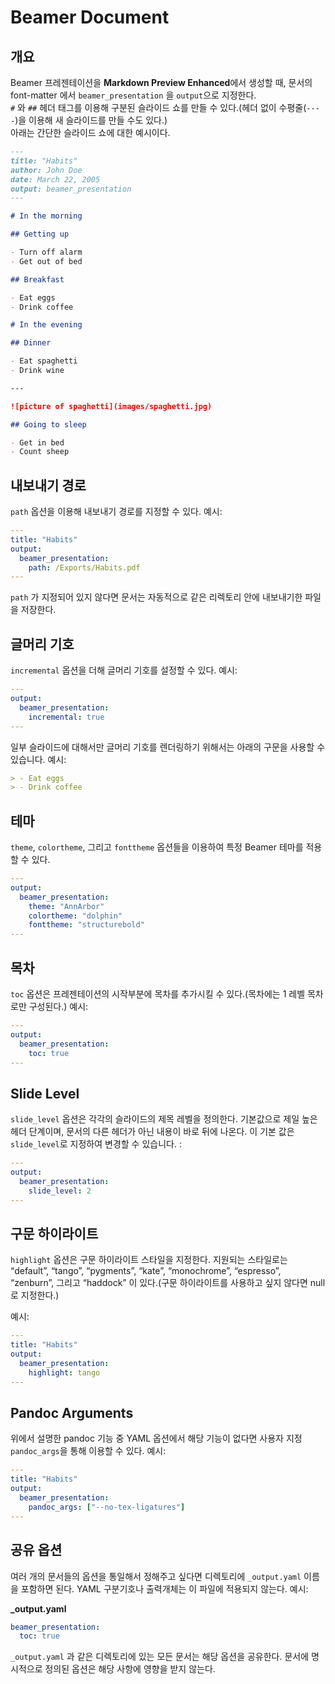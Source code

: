 # Beamer Document

## 개요

Beamer 프레젠테이션을 **Markdown Preview Enhanced**에서 생성할 때, 문서의 font-matter 에서 `beamer_presentation` 을 `output`으로 지정한다.   
 `#` 와 `##` 헤더 태그를 이용해 구분된 슬라이드 쇼를 만들 수 있다.(헤더 없이 수평줄(`----`)을 이용해 새 슬라이드를 만들 수도 있다.)  
아래는 간단한 슬라이드 쇼에 대한 예시이다.

```markdown
---
title: "Habits"
author: John Doe
date: March 22, 2005
output: beamer_presentation
---

# In the morning

## Getting up

- Turn off alarm
- Get out of bed

## Breakfast

- Eat eggs
- Drink coffee

# In the evening

## Dinner

- Eat spaghetti
- Drink wine

---

![picture of spaghetti](images/spaghetti.jpg)

## Going to sleep

- Get in bed
- Count sheep
```

## 내보내기 경로

`path` 옵션을 이용해 내보내기 경로를 지정할 수 있다. 예시:

```yaml
---
title: "Habits"
output:
  beamer_presentation:
    path: /Exports/Habits.pdf
---

```

`path` 가 지정되어 있지 않다면 문서는 자동적으로 같은 리렉토리 안에 내보내기한 파일을 저장한다.

## 글머리 기호

`incremental` 옵션을 더해 글머리 기호를 설정할 수 있다. 예시:

```yaml
---
output:
  beamer_presentation:
    incremental: true
---

```

일부 슬라이드에 대해서만 글머리 기호를 렌더링하기 위해서는 아래의 구문을 사용할 수 있습니다. 예시:

```markdown
> - Eat eggs
> - Drink coffee
```

## 테마

`theme`, `colortheme`, 그리고 `fonttheme` 옵션들을 이용하여 특정 Beamer 테마를 적용할 수 있다.

```yaml
---
output:
  beamer_presentation:
    theme: "AnnArbor"
    colortheme: "dolphin"
    fonttheme: "structurebold"
---

```

## 목차

`toc` 옵션은 프레젠테이션의 시작부분에 목차를 추가시킬 수 있다.(목차에는 1 레벨 목차로만 구성된다.) 예시:

```yaml
---
output:
  beamer_presentation:
    toc: true
---

```

## Slide Level

`slide_level` 옵션은 각각의 슬라이드의 제목 레벨을 정의한다. 기본값으로 제일 높은 헤더 단계이며, 문서의 다른 헤더가 아닌 내용이 바로 뒤에 나온다. 이 기본 값은 `slide_level`로 지정하여 변경할 수 있습니다. :

```yaml
---
output:
  beamer_presentation:
    slide_level: 2
---

```

## 구문 하이라이트

`highlight` 옵션은 구문 하이라이트 스타일을 지정한다. 지원되는 스타일로는 “default”, “tango”, “pygments”, “kate”, “monochrome”, “espresso”, “zenburn”, 그리고 “haddock” 이 있다.(구문 하이라이트를 사용하고 싶지 않다면 null 로 지정한다.)


예시:

```yaml
---
title: "Habits"
output:
  beamer_presentation:
    highlight: tango
---

```

## Pandoc Arguments

위에서 설명한 pandoc 기능 중 YAML 옵션에서 해당 기능이 없다면 사용자 지정 `pandoc_args`을 통해 이용할 수 있다. 예시:

```yaml
---
title: "Habits"
output:
  beamer_presentation:
    pandoc_args: ["--no-tex-ligatures"]
---

```

## 공유 옵션

여러 개의 문서들의 옵션을 통일해서 정해주고 싶다면 디렉토리에  `_output.yaml` 이름을 포함하면 된다. YAML 구분기호나 출력개체는 이 파일에 적용되지 않는다. 예시:

**\_output.yaml**

```yaml
beamer_presentation:
  toc: true
```

`_output.yaml` 과 같은 디렉토리에 있는 모든 문서는 해당 옵션을 공유한다. 문서에 명시적으로 정의된 옵션은 해당 사항에 영향을 받지 않는다.